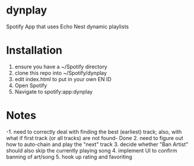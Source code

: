 dynplay
========

Spotify App that uses Echo Nest dynamic playlists

Installation
============

1. ensure you have a ~/Spotify directory
2. clone this repo into ~/Spotify/dynplay
3. edit index.html to put in your own EN ID
4. Open Spotify
5. Navigate to spotify:app:dynplay

Notes
=====

-1. need to correctly deal with finding the best (earliest) track; also, with what if first track (or all tracks) are not found- Done
2. need to figure out how to auto-chain and play the "next" track
3. decide whether "Ban Artist" should also skip the currently playing song
4. implement UI to confirm banning of art/song
5. hook up rating and favoriting
